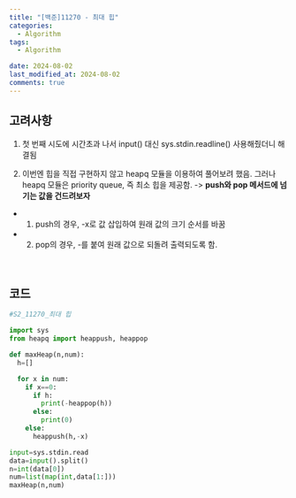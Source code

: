 ```yaml
---
title: "[백준]11270 - 최대 힙"
categories:
  - Algorithm
tags:
  - Algorithm

date: 2024-08-02
last_modified_at: 2024-08-02
comments: true
---
```

## 고려사항
1. 첫 번째 시도에 시간초과 나서 input() 대신 sys.stdin.readline() 사용해줬더니 해결됨<br/>
 
  
2. 이번엔 힙을 직접 구현하지 않고 heapq 모듈을 이용하여 풀어보려 했음. 그러나 heapq 모듈은 priority queue, 즉 최소 힙을 제공함. -> **push와 pop 메서드에 넘기는 값을 건드려보자**
* 1) push의 경우, -x로 값 삽입하여 원래 값의 크기 순서를 바꿈
* 2) pop의 경우, -를 붙여 원래 값으로 되돌려 출력되도록 함.<br/><br/><br/>
 
 
 
## 코드 
```python
#S2_11270_최대 힙

import sys
from heapq import heappush, heappop

def maxHeap(n,num):
  h=[]

  for x in num:
    if x==0:
      if h:
        print(-heappop(h))
      else:
        print(0)
    else:
      heappush(h,-x)

input=sys.stdin.read
data=input().split()
n=int(data[0])
num=list(map(int,data[1:]))
maxHeap(n,num)
```





